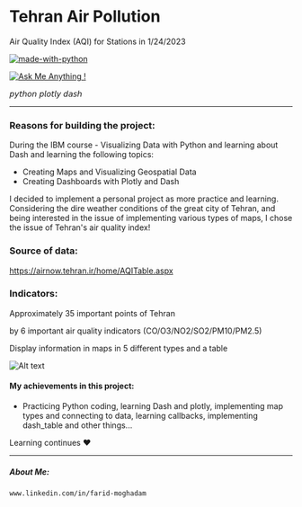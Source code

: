 # Tehran Air Pollution

Air Quality Index (AQI) for Stations in 1/24/2023 



[![made-with-python](https://img.shields.io/badge/Made%20with-Python-1f425f.svg)](https://www.python.org/)

[![Ask Me Anything !](https://img.shields.io/badge/Ask%20me-anything-1abc9c.svg)](https://GitHub.com/FaridMoghadam)

𝘱𝘺𝘵𝘩𝘰𝘯 𝘱𝘭𝘰𝘵𝘭𝘺 𝘥𝘢𝘴𝘩
________________________________________________________________________________________

### Reasons for building the project:
During the IBM course - Visualizing Data with Python and learning about Dash
and learning the following topics:
  - Creating Maps and Visualizing Geospatial Data
  - Creating Dashboards with Plotly and Dash
  
I decided to implement a personal project as more practice and learning.
  Considering the dire weather conditions of the great city of Tehran, and being interested in the issue of implementing various types of maps, I chose the issue of Tehran's air quality index!


### Source of data: 
https://airnow.tehran.ir/home/AQITable.aspx



### Indicators:
Approximately 35 important points of Tehran

by 6 important air quality indicators (CO/O3/NO2/SO2/PM10/PM2.5)

Display information in maps in 5 different types and a table




![Alt text](https://raw.githubusercontent.com/FaridMoghadam/Tehran-Air-Pollution-map-/main/Tehran%20Air%20Pollution.jpg "Optional title")




#### My achievements in this project:
- Practicing Python coding, learning Dash and plotly, implementing map types and connecting to data, learning callbacks, implementing dash_table and other things...


Learning continues ♥


________________________________________________________________________________________


##### About Me: 
    www.linkedin.com/in/farid-moghadam

